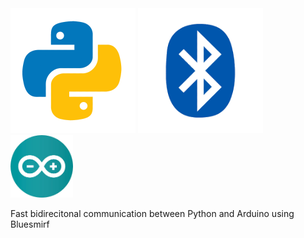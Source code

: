 <img src=media/python2.png width=200>
<img src=media/bluetooth2.png width=200>
<img src=media/arduino.png width=100>

Fast bidirecitonal communication between Python and Arduino using Bluesmirf

